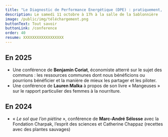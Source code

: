 ```yaml
---
title: "Le Diagnostic de Performance Energétique (DPE) : pratiquement, que faire pour l'éaméliorer ?"
description: Le samedi 11 octobre à 17h à la salle de la Sablonnière
image: /public/img/téléchargement.png
buttonText: Tout savoir
buttonLink: /conference
order: 40
resume: XXXXXXXXXXXXXXXXXX
---
```

## En 2025

- Une conférence de **Benjamin Coriat**, économiste atterré sur le sujet des communs : les ressources communes dont nous bénéficions ou pourrions bénéficier et la manière de mieux les partager et les piloter. 
- Une conférence de **Lauren Malka** à propos de son livre « Mangeuses » sur le rapport particulier des femmes à la nourriture.

## En 2024

- « _Le sol que l’on piétine_ », conférence de **Marc-André Sélosse** avec la Fondation Charpak, l’esprit des sciences et Catherine Chappaz (recettes avec des plantes sauvages)
